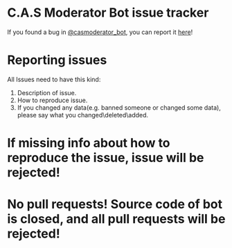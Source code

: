 # C.A.S Moderator Bot issue tracker

If you found a bug in [@casmoderator_bot](https://t.me/casmoderator_bot), you can report it [here](https://github.com/ti-bone/cas-moderator-bot-issue-tracker/issues)!

# Reporting issues

All Issues need to have this kind:
1. Description of issue.
2. How to reproduce issue.
3. If you changed any data(e.g. banned someone or changed some data), please say what you changed\deleted\added.

# If missing info about how to reproduce the issue, issue will be rejected!

# No pull requests! Source code of bot is closed, and all pull requests will be rejected!

